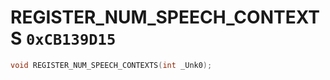 # REGISTER_NUM_SPEECH_CONTEXTS `0xCB139D15`

```cpp
void REGISTER_NUM_SPEECH_CONTEXTS(int _Unk0);
```